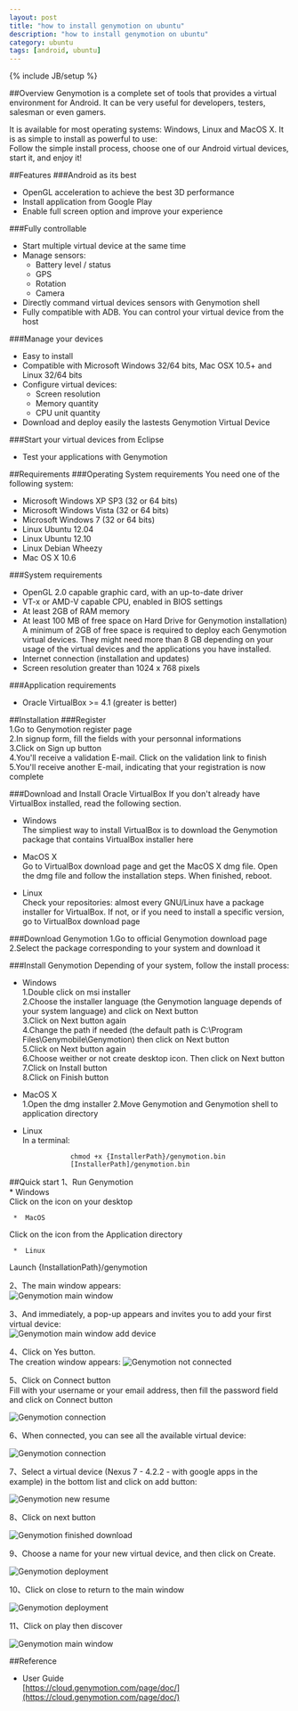 ```yaml
---
layout: post
title: "how to install genymotion on ubuntu"
description: "how to install genymotion on ubuntu"
category: ubuntu
tags: [android, ubuntu]
---
```

{% include JB/setup %}

##Overview
Genymotion is a complete set of tools that provides a virtual environment for Android. It can be very useful for developers, testers, salesman or even gamers.

It is available for most operating systems: Windows, Linux and MacOS X. It is as simple to install as powerful to use:  
Follow the simple install process, choose one of our Android virtual devices, start it, and enjoy it!
<!-- more -->

##Features
###Android as its best
* OpenGL acceleration to achieve the best 3D performance
* Install application from Google Play
* Enable full screen option and improve your experience

###Fully controllable
* Start multiple virtual device at the same time
* Manage sensors:  
    * Battery level / status        
    * GPS       
    * Rotation       
    * Camera       
* Directly command virtual devices sensors with Genymotion shell
* Fully compatible with ADB. You can control your virtual device from the host  

###Manage your devices
* Easy to install
* Compatible with Microsoft Windows 32/64 bits, Mac OSX 10.5+ and Linux 32/64 bits
* Configure virtual devices:         
    * Screen resolution       
    * Memory quantity       
    * CPU unit quantity       
* Download and deploy easily the lastests Genymotion Virtual Device

###Start your virtual devices from Eclipse
* Test your applications with Genymotion

##Requirements
###Operating System requirements
You need one of the following system:

* Microsoft Windows XP SP3 (32 or 64 bits)
* Microsoft Windows Vista (32 or 64 bits)
* Microsoft Windows 7 (32 or 64 bits)
* Linux Ubuntu 12.04
* Linux Ubuntu 12.10
* Linux Debian Wheezy
* Mac OS X 10.6

###System requirements
* OpenGL 2.0 capable graphic card, with an up-to-date driver
* VT-x or AMD-V capable CPU, enabled in BIOS settings
* At least 2GB of RAM memory
* At least 100 MB of free space on Hard Drive for Genymotion installation)  
A minimum of 2GB of free space is required to deploy each Genymotion virtual devices. They might need more than 8 GB depending on your usage of the virtual devices and the applications you have installed.
* Internet connection (installation and updates)
* Screen resolution greater than 1024 x 768 pixels

###Application requirements
* Oracle VirtualBox >= 4.1 (greater is better)

##Installation
###Register  
1.Go to Genymotion register page  
2.In signup form, fill the fields with your personnal informations  
3.Click on Sign up button  
4.You'll receive a validation E-mail. Click on the validation link to finish  
5.You'll receive another E-mail, indicating that your registration is now complete  

###Download and Install Oracle VirtualBox
If you don't already have VirtualBox installed, read the following section.

* Windows  
The simpliest way to install VirtualBox is to download the Genymotion package that contains VirtualBox installer here

* MacOS X  
Go to VirtualBox download page and get the MacOS X dmg file. Open the dmg file and follow the installation steps. When finished, reboot.

* Linux  
Check your repositories: almost every GNU/Linux have a package installer for VirtualBox. If not, or if you need to install a specific version, go to VirtualBox download page

###Download Genymotion
1.Go to official Genymotion download page  
2.Select the package corresponding to your system and download it  

###Install Genymotion
Depending of your system, follow the install process:

* Windows  
   1.Double click on msi installer   
   2.Choose the installer language (the Genymotion language depends of your system     language) and click on Next button  
   3.Click on Next button again  
   4.Change the path if needed (the default path is C:\Program   Files\Genymobile\Genymotion) then click on Next button  
   5.Click on Next button again  
   6.Choose weither or not create desktop icon. Then click on Next button  
   7.Click on Install button  
   8.Click on Finish button 
 
* MacOS X     
   1.Open the dmg installer
   2.Move Genymotion and Genymotion shell to application directory
   
* Linux  
In a terminal:

                  chmod +x {InstallerPath}/genymotion.bin
                  [InstallerPath]/genymotion.bin
                

##Quick start
1、Run Genymotion    
     *  Windows  
Click on the icon on your desktop

     *  MacOS   
Click on the icon from the Application directory

     *  Linux    
Launch {InstallationPath}/genymotion

2、The main window appears:  
![Genymotion main window](https://cloud.genymotion.com/static/images/doc/screenshots/genymotion-main-window.png)


3、And immediately, a pop-up appears and invites you to add your first virtual device:            
![Genymotion main window add device](https://cloud.genymotion.com/static/images/doc/screenshots/genymotion-no-device-add.png)

4、Click on Yes button.  
The creation window appears:
![Genymotion not connected](https://cloud.genymotion.com/static/images/doc/screenshots/genymotion-new-no-connected.png)
      
5、Click on Connect button  
Fill with your username or your email address, then fill the password field and click on Connect button

![Genymotion connection](https://cloud.genymotion.com/static/images/doc/screenshots/genymotion-connect.png)
      
6、When connected, you can see all the available virtual device:  

![Genymotion connection](https://cloud.genymotion.com/static/images/doc/screenshots/genymotion-connected.png)

7、Select a virtual device (Nexus 7 - 4.2.2 - with google apps in the example) in the bottom list and click on add button:  

![Genymotion new resume](https://cloud.genymotion.com/static/images/doc/screenshots/genymotion-new-resume.png)
    
8、Click on next button  

![Genymotion finished download](https://cloud.genymotion.com/static/images/doc/screenshots/genymotion-new-download-finished.png)

9、Choose a name for your new virtual device, and then click on Create.  

![Genymotion deployment](https://cloud.genymotion.com/static/images/doc/screenshots/genymotion-new-deploy.png)

10、Click on close to return to the main window  

![Genymotion deployment](https://cloud.genymotion.com/static/images/doc/screenshots/genymotion-device-created.png)

11、Click on play then discover  

![Genymotion main window](https://cloud.genymotion.com/static/images/doc/screenshots/genymotion-player-ready.png)

##Reference
* User Guide  
[https://cloud.genymotion.com/page/doc/](https://cloud.genymotion.com/page/doc/)
